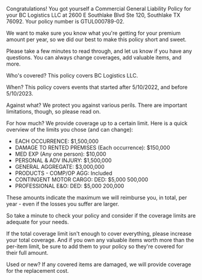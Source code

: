 Congratulations! You got yourself a Commercial General Liability Policy for your BC Logistics LLC at 2600 E Southlake Blvd Ste 120, Southlake TX 76092. Your policy number is GTUL000789-02.

We want to make sure you know what you're getting for your premium amount per year, so we did our best to make this policy short and sweet.

Please take a few minutes to read through, and let us know if you have any questions. You can always change coverages, add valuable items, and more.

Who's covered?
This policy covers BC Logistics LLC.

When?
This policy covers events that started after 5/10/2022, and before 5/10/2023.

Against what?
We protect you against various perils. There are important limitations, though, so please read on.

For how much?
We provide coverage up to a certain limit. Here is a quick overview of the limits you chose (and can change):

- EACH OCCURRENCE: $1,500,000
- DAMAGE TO RENTED PREMISES (Each occurrence): $150,000
- MED EXP (Any one person): $10,000
- PERSONAL & ADV INJURY: $1,500,000
- GENERAL AGGREGATE: $3,000,000
- PRODUCTS - COMP/OP AGG: Included
- CONTINGENT MOTOR CARGO: DED: $5,000 500,000
- PROFESSIONAL E&O: DED: $5,000 200,000

These amounts indicate the maximum we will reimburse you, in total, per year - even if the losses you suffer are larger.

So take a minute to check your policy and consider if the coverage limits are adequate for your needs.

If the total coverage limit isn't enough to cover everything, please increase your total coverage. And if you own any valuable items worth more than the per-item limit, be sure to add them to your policy so they're covered for their full amount.

Used or new?
If any covered items are damaged, we will provide coverage for the replacement cost.